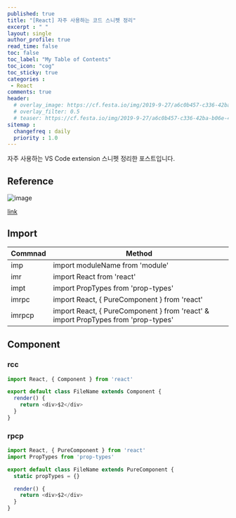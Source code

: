 ```yaml
---
published: true
title: "[React] 자주 사용하는 코드 스니펫 정리"
excerpt : " "
layout: single
author_profile: true
read_time: false
toc: false
toc_label: "My Table of Contents"
toc_icon: "cog"
toc_sticky: true
categories :
 - React
comments: true
header:
  # overlay_image: https://cf.festa.io/img/2019-9-27/a6c0b457-c336-42ba-b06e-462de90ada91.jpg
  # overlay_filter: 0.5
  # teaser: https://cf.festa.io/img/2019-9-27/a6c0b457-c336-42ba-b06e-462de90ada91.jpg
sitemap :
  changefreq : daily
  priority : 1.0
---
```


자주 사용하는 VS Code extension 스니펫 정리한 포스트입니다.

## Reference

![image](https://user-images.githubusercontent.com/35194820/145939927-ac72717d-319c-4927-b92c-fc53332cfa0b.png)

[link](https://marketplace.visualstudio.com/items?itemName=dsznajder.es7-react-js-snippets)

## Import

|Commnad|Method|
|------|---|
|imp|import moduleName from 'module'|
|imr|import React from 'react'|
|impt|import PropTypes from 'prop-types'|
|imrpc|import React, { PureComponent } from 'react'|
|imrpcp|import React, { PureComponent } from 'react' & import PropTypes from 'prop-types'|

## Component

### rcc

~~~js
import React, { Component } from 'react'

export default class FileName extends Component {
  render() {
    return <div>$2</div>
  }
}
~~~

### rpcp

~~~js
import React, { PureComponent } from 'react'
import PropTypes from 'prop-types'

export default class FileName extends PureComponent {
  static propTypes = {}

  render() {
    return <div>$2</div>
  }
}
~~~